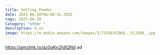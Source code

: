 ```yaml
---
title: Setting Powder
date: 2025-06-20T06:08:41.392Z
tags: 2025-06-20
Category: "other "
description: 6.xx
image: https://m.media-amazon.com/images/I/71FQb3Y2WXL._SL1500_.jpg
---
```

<!--StartFragment-->

https://amzlink.to/az0qKn2IdIQNd ad

<!--EndFragment-->